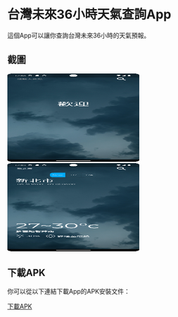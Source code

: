 # 台灣未來36小時天氣查詢App

這個App可以讓你查詢台灣未來36小時的天氣預報。

## 截圖

<div style="display: inline-block; margin-right: 20px;">
    <img src="assets/sample1.png" alt="示例圖片1" width="300" height="200">
</div>
<div style="display: inline-block;">
    <img src="assets/sample2.png" alt="示例圖片2" width="300" height="200">
</div>

## 下載APK

你可以從以下連結下載App的APK安裝文件：

[下載APK](https://drive.google.com/file/d/1yz7BsDbYRpsMm-tTRa-yLvZBasaqebf0/view?usp=sharing)
